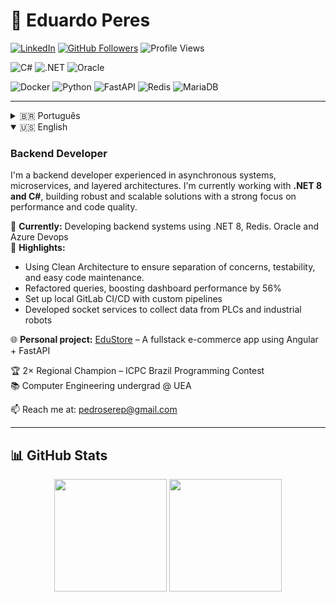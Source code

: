 # 👋 Eduardo Peres

[![LinkedIn](https://img.shields.io/badge/LinkedIn-blue?logo=linkedin&style=flat-square)](https://www.linkedin.com/in/eduardopereslima)
[![GitHub Followers](https://img.shields.io/github/followers/EduardoPeresLima?label=Follow&style=social)](https://github.com/EduardoPeresLima)
![Profile Views](https://komarev.com/ghpvc/?username=EduardoPeresLima&color=blueviolet)

![C#](https://img.shields.io/badge/C%23-239120?logo=c-sharp&logoColor=white&style=flat-square)
![.NET](https://img.shields.io/badge/.NET-512BD4?logo=dotnet&logoColor=white&style=flat-square)
![Oracle](https://img.shields.io/badge/Oracle-F80000?logo=oracle&logoColor=white&style=flat-square)

![Docker](https://img.shields.io/badge/Docker-2496ED?logo=docker&logoColor=white&style=flat-square)
![Python](https://img.shields.io/badge/Python-3776AB?logo=python&logoColor=white&style=flat-square)
![FastAPI](https://img.shields.io/badge/FastAPI-009688?logo=fastapi&logoColor=white&style=flat-square)
![Redis](https://img.shields.io/badge/Redis-DC382D?logo=redis&logoColor=white&style=flat-square)
![MariaDB](https://img.shields.io/badge/MariaDB-003545?logo=mariadb&logoColor=white&style=flat-square)


---

<details>
<summary>🇧🇷 Português</summary>

### Desenvolvedor Backend

Sou desenvolvedor backend com experiência em sistemas assíncronos, microsserviços e arquitetura em camadas. Atualmente trabalho com **.NET 8 e C#**, criando soluções robustas e escaláveis com foco em performance e qualidade de código.

🚀 **Atualmente:** Desenvolvendo systemas backend em .NET 8, Redis, Oracle e Azure Devops  
🧠 **Destaques:**  
- Uso de Arquitetura Limpa, garantindo separação de responsabilidades, testabilidade e fácil manutenção do código.
- Refatoração de consultas que aumentaram em 56% a performance de dashboards  
- Implantação de GitLab CI/CD e integração de pipelines locais  
- Coleta de dados via socket de CLPs e robôs industriais

🌐 **Projeto pessoal:** [EduStore](https://github.com/EduardoPeresLima/EduStore) – Um e-commerce fullstack com Angular + FastAPI  

🏆 2x campeão regional na Maratona de Programação (ICPC Brasil)  
📚 Graduando em Engenharia da Computação (UEA)

📫 Contato: pedroserep@gmail.com

</details>

<details open>
<summary>🇺🇸 English</summary>

### Backend Developer

I'm a backend developer experienced in asynchronous systems, microservices, and layered architectures. I'm currently working with **.NET 8 and C#**, building robust and scalable solutions with a strong focus on performance and code quality.

🚀 **Currently:** Developing backend systems using .NET 8, Redis. Oracle and Azure Devops  
🧠 **Highlights:**  
- Using Clean Architecture to ensure separation of concerns, testability, and easy code maintenance.
- Refactored queries, boosting dashboard performance by 56%  
- Set up local GitLab CI/CD with custom pipelines  
- Developed socket services to collect data from PLCs and industrial robots

🌐 **Personal project:** [EduStore](https://github.com/EduardoPeresLima/EduStore) – A fullstack e-commerce app using Angular + FastAPI  

🏆 2× Regional Champion – ICPC Brazil Programming Contest  
📚 Computer Engineering undergrad @ UEA

📫 Reach me at: pedroserep@gmail.com

</details>

---

## 📊 GitHub Stats

<p align="center">
  <img src="https://github-readme-stats.vercel.app/api?username=EduardoPeresLima&show_icons=true&theme=radical" height="180"/>
  <img src="https://github-readme-stats.vercel.app/api/top-langs/?username=EduardoPeresLima&layout=compact&theme=radical" height="180"/>
</p>
